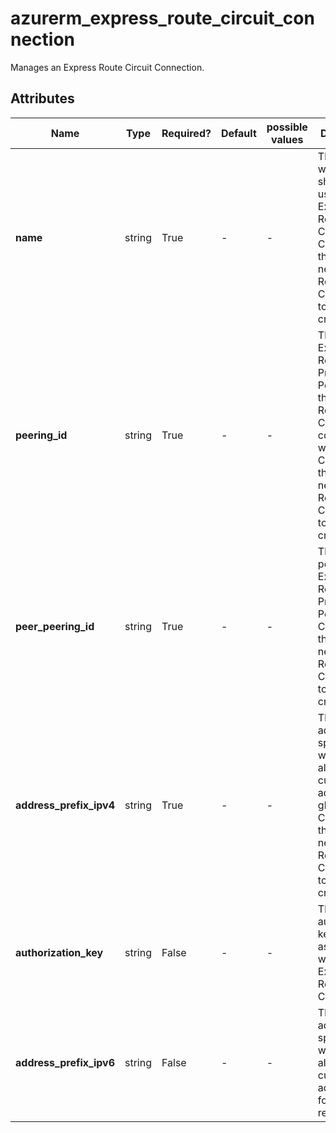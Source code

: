 # azurerm_express_route_circuit_connection

Manages an Express Route Circuit Connection.

## Attributes

| Name | Type | Required? | Default  | possible values | Description |
| ---- | ---- | --------- | -------- | ----------- | ----------- |
| **name** | string | True | -  |  -  | The name which should be used for this Express Route Circuit Connection. Changing this forces a new Express Route Circuit Connection to be created. | 
| **peering_id** | string | True | -  |  -  | The ID of the Express Route Circuit Private Peering that this Express Route Circuit Connection connects with. Changing this forces a new Express Route Circuit Connection to be created. | 
| **peer_peering_id** | string | True | -  |  -  | The ID of the peered Express Route Circuit Private Peering. Changing this forces a new Express Route Circuit Connection to be created. | 
| **address_prefix_ipv4** | string | True | -  |  -  | The IPv4 address space from which to allocate customer address for global reach. Changing this forces a new Express Route Circuit Connection to be created. | 
| **authorization_key** | string | False | -  |  -  | The authorization key which is associated with the Express Route Circuit Connection. | 
| **address_prefix_ipv6** | string | False | -  |  -  | The IPv6 address space from which to allocate customer addresses for global reach. | 

